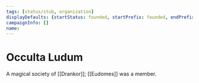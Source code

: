 ```yaml
---
tags: [status/stub, organization]
displayDefaults: {startStatus: founded, startPrefix: founded, endPrefix: disbanded, endStatus: disbanded}
campaignInfo: []
name:
---
```


# Occulta Ludum

A magical society of [[Drankor]]; [[Eudomes]] was a member. 